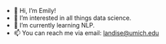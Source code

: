 - 👋 Hi, I’m Emily!
- 👀 I’m interested in all things data science.
- 🌱 I’m currently learning NLP.
- 📫 You can reach me via email: landise@umich.edu

<!---
landise/landise is a ✨ special ✨ repository because its `README.md` (this file) appears on your GitHub profile.
You can click the Preview link to take a look at your changes.
--->
